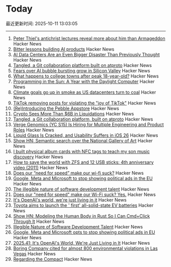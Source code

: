 # Today

最近更新时间: 2025-10-11 13:03:05

--- 
1. [Peter Thiel's antichrist lectures reveal more about him than Armageddon](https://www.theguardian.com/technology/ng-interactive/2025/oct/10/peter-thiel-antichrist-lectures) Hacker News
2. [Bitter lessons building AI products](https://hex.tech/blog/bitter-lessons-building-ai-in-hex-product-management/) Hacker News
3. [AI Data Centers Are an Even Bigger Disaster Than Previously Thought](https://futurism.com/future-society/ai-data-centers-finances) Hacker News
4. [Tangled, a Git collaboration platform built on atproto](https://blog.tangled.org/intro) Hacker News
5. [Fears over AI bubble bursting grow in Silicon Valley](https://www.bbc.com/news/articles/cz69qy760weo) Hacker News
6. [What happens to college towns after peak 18-year-old?](https://www.theargumentmag.com/p/what-happens-to-college-towns-after) Hacker News
7. [Programming in the Sun: A Year with the Daylight Computer](https://wickstrom.tech/2025-10-10-programming-in-the-sun-a-year-with-the-daylight-computer.html) Hacker News
8. [Climate goals go up in smoke as US datacenters turn to coal](https://www.theregister.com/2025/10/10/datacenter_coal_power/) Hacker News
9. [TikTok removing posts for violating the "joy of TikTok"](https://twitter.com/prem_thakker/status/1976786912154386828/) Hacker News
10. [(Re)Introducing the Pebble Appstore](https://ericmigi.com/blog/re-introducing-the-pebble-appstore/) Hacker News
11. [Crypto Sees More Than $6B in Liquidations](https://www.bloomberg.com/news/articles/2025-10-10/crypto-sees-more-than-3-billion-in-liquidations-in-past-hour) Hacker News
12. [Tangled, a Git collaboration platform, built on atproto](https://blog.tangled.org/intro) Hacker News
13. [Verge Genomics (YC S15) Is Hiring for Multiple Engineering and Product Roles](https://news.ycombinator.com/item?id=45544636) Hacker News
14. [Liquid Glass Is Cracked, and Usability Suffers in iOS 26](https://www.nngroup.com/articles/liquid-glass/) Hacker News
15. [Show HN: Semantic search over the National Gallery of Art](https://nga.demo.mixedbread.com/) Hacker News
16. [I built physical album cards with NFC tags to teach my son music discovery](https://fulghum.io/album-cards) Hacker News
17. [How to save the world with ZFS and 12 USB sticks: 4th anniversary video (2011)](https://constantin.glez.de/posts/2011-01-24-how-to-save-the-world-with-zfs-and-12-usb-sticks-4th-anniversary-video-re-release-edition/) Hacker News
18. [Does our “need for speed” make our wi-fi suck?](https://orb.net/blog/does-speed-make-wifi-suck) Hacker News
19. [Google, Meta and Microsoft to stop showing political ads in the EU](https://www.politico.eu/article/eu-political-ad-rules-google-meta-microsoft-big-tech-kick-in/) Hacker News
20. [The illegible nature of software development talent](https://surfingcomplexity.blog/2025/10/08/the-illegible-nature-of-software-development-talent/) Hacker News
21. [Does our "need for speed" make our Wi-Fi suck? Yes.](https://orb.net/blog/does-speed-make-wifi-suck) Hacker News
22. [It's OpenAI's world, we're just living in it](https://stratechery.com/2025/its-openais-world-were-just-living-in-it/) Hacker News
23. [Toyota aims to launch the ' first' all-solid-state EV batteries](https://electrek.co/2025/10/08/toyota-aims-to-launch-worlds-first-all-solid-state-ev-batteries/) Hacker News
24. [Show HN: Modeling the Human Body in Rust So I Can Cmd+Click Through It](https://github.com/lantos1618/open_human_ontology) Hacker News
25. [Illegible Nature of Software Development Talent](https://surfingcomplexity.blog/2025/10/08/the-illegible-nature-of-software-development-talent/) Hacker News
26. [Google, Meta and Microsoft opts to stop showing political ads in EU](https://www.politico.eu/article/eu-political-ad-rules-google-meta-microsoft-big-tech-kick-in/) Hacker News
27. [2025.41: It's OpenAI's World, We're Just Living in It](https://stratechery.com/2025/its-openais-world-were-just-living-in-it/) Hacker News
28. [Boring Company cited for almost 800 environmental violations in Las Vegas](https://www.propublica.org/article/elon-musk-boring-company-violations-fines-vegas-loop) Hacker News
29. [Regarding the Compact](https://president.mit.edu/writing-speeches/regarding-compact) Hacker News
